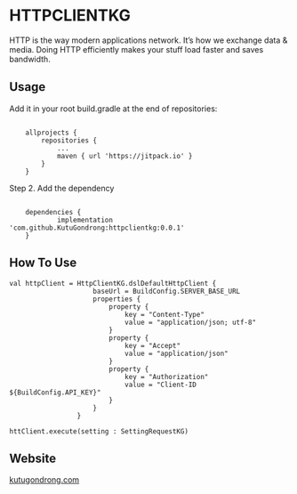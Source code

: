 # HTTPCLIENTKG

HTTP is the way modern applications network. It’s how we exchange data & media. 
Doing HTTP efficiently makes your stuff load faster and saves bandwidth.

## Usage

Add it in your root build.gradle at the end of repositories:

```

	allprojects {
		repositories {
			...
			maven { url 'https://jitpack.io' }
		}
	}

```

Step 2. Add the dependency

```

	dependencies {
	        implementation 'com.github.KutuGondrong:httpclientkg:0.0.1'
	}

```
## How To Use

```
val httpClient = HttpClientKG.dslDefaultHttpClient {
                     baseUrl = BuildConfig.SERVER_BASE_URL
                     properties {
                         property {
                             key = "Content-Type"
                             value = "application/json; utf-8"
                         }
                         property {
                             key = "Accept"
                             value = "application/json"
                         }
                         property {
                             key = "Authorization"
                             value = "Client-ID ${BuildConfig.API_KEY}"
                         }
                     }
                 }

httClient.execute(setting : SettingRequestKG)
```

## Website
[kutugondrong.com](https://kutugondrong.com/)
